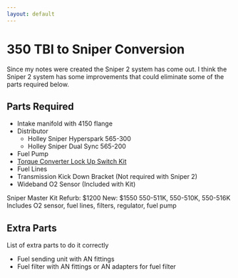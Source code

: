 ```yaml
---
layout: default
---
```


# 350 TBI to Sniper Conversion

Since my notes were created the Sniper 2 system has come out. I think the Sniper 2 system has some improvements that could eliminate some of the parts required below.

## Parts Required

* Intake manifold with 4150 flange
* Distributor
  * Holley Sniper Hyperspark 565-300
  * Holley Sniper Dual Sync 565-200
* Fuel Pump
* [Torque Converter Lock Up Switch Kit](https://www.ebay.com/itm/263099168550)
* Fuel Lines
* Transmission Kick Down Bracket (Not required with Sniper 2)
* Wideband O2 Sensor (Included with Kit)

Sniper Master Kit  Refurb: $1200  New: $1550  550-511K, 550-510K, 550-516K \
Includes O2 sensor, fuel lines, filters, regulator, fuel pump

## Extra Parts

List of extra parts to do it correctly

* Fuel sending unit with AN fittings
* Fuel filter with AN fittings or AN adapters for fuel filter
